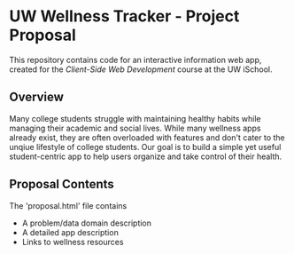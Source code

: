 # UW Wellness Tracker - Project Proposal

This repository contains code for an interactive information web app, created for the _Client-Side Web Development_ course at the UW iSchool.

## Overview

Many college students struggle with maintaining healthy habits while managing their academic and social lives. While many wellness apps already exist, they are often overloaded with features and don't cater to the unqiue lifestyle of college students. Our goal is to build a simple yet useful student-centric app to help users organize and take control of their health.

## Proposal Contents

The 'proposal.html' file contains
- A problem/data domain description
- A detailed app description
- Links to wellness resources